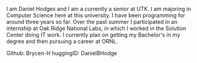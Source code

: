 I am Daniel Hodges and I am a currently a senior at UTK. I am majoring in Computer Science here at this university. I have been programming for around three years so far. Over the past summer
I participated in an internship at Oak Ridge National Labs, in which I worked in the Solution Center doing IT work. I currently plan on getting my Bachelor's in my degree and then pursuing a career at ORNL. 

Github: Brycen-H
huggingID: DanielBHodge
